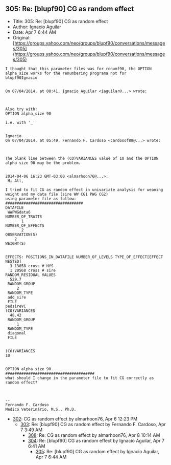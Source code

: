 ## 305: Re: [blupf90] CG as random effect

- Title: 305: Re: [blupf90] CG as random effect
- Author: Ignacio Aguilar
- Date: Apr 7 6:44 AM
- Original: [https://groups.yahoo.com/neo/groups/blupf90/conversations/messages/305](https://groups.yahoo.com/neo/groups/blupf90/conversations/messages/305)

```
I thought that this parameter files was for renumf90, the OPTION alpha_size works for the renumbering programa not for
blupf90Ignacio 


On 07/04/2014, at 08:41, Ignacio Aguilar <iaguilar@...> wrote:



Also try with:
OPTION alpha_size 90

i.e. with '_'


Ignacio 
On 07/04/2014, at 05:49, Fernando F. Cardoso <cardosof88@...> wrote:



The blank line between the (CO)VARIANCES value of 10 and the OPTION alpha size 90 may be the problem.


2014-04-06 16:23 GMT-03:00 <almarhoon76@...>:
 Hi All,

I tried to fit CG as random effect in univariate analysis for weaning weight and my data file (sire WW CG1 PWG CG2)
using parameter file as follow:
##################################
DATAFILE
 WWPWGdata6
NUMBER_OF_TRAITS
	   1
NUMBER_OF_EFFECTS
	   2
OBSERVATION(S)
    2
WEIGHT(S)


EFFECTS: POSITIONS_IN_DATAFILE NUMBER_OF_LEVELS TYPE_OF_EFFECT[EFFECT NESTED]
  3	13058 cross # HYS
  1	20568 cross # sire
RANDOM_RESIDUAL VALUES
  529.7
 RANDOM_GROUP
     2
 RANDOM_TYPE
 add_sire
 FILE
pedsireVC
(CO)VARIANCES
  48.42
 RANDOM_GROUP
     1
 RANDOM_TYPE
 diagonal
 FILE


(CO)VARIANCES
10


OPTION alpha size 90
#######################################
what should I change in the parameter file to fit CG correctly as random effect?



-- 
Fernando F. Cardoso
Medico Veterinário, M.S., Ph.D.
```

- [302](0302.md): CG as random effect by almarhoon76, Apr 6 12:23 PM
    - [303](0303.md): Re: [blupf90] CG as random effect by Fernando F. Cardoso, Apr 7 3:49 AM
        - [308](0308.md): Re: CG as random effect by almarhoon76, Apr 8 10:14 AM
        - [304](0304.md): Re: [blupf90] CG as random effect by Ignacio Aguilar, Apr 7 6:41 AM
            - [305](0305.md): Re: [blupf90] CG as random effect by Ignacio Aguilar, Apr 7 6:44 AM
